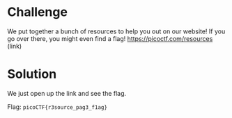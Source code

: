 # Challenge
We put together a bunch of resources to help you out on our website! If you go over there, you might even find a flag! https://picoctf.com/resources (link)

# Solution
We just open up the link and see the flag.

Flag: `picoCTF{r3source_pag3_f1ag}`